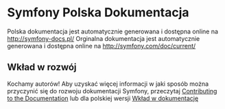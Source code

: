 Symfony Polska Dokumentacja
=====================

Polska dokumentacja jest automatycznie generowana i dostępna online na http://symfony-docs.pl/
Orginalna dokumentacja jest automatycznie generowana i dostępna online na http://symfony.com/doc/current/

Wkład w rozwój
-----------

Kochamy autorów! Aby uzyskać więcej informacji w jaki sposób można przyczynić się do rozwoju
dokumentacji Symfony, przeczytaj [Contributing to the Documentation](http://symfony.com/doc/current/contributing/documentation/overview.html) lub dla polskiej wersji [Wkład w dokumentację](http://symfony-docs.pl/contributing/documentation/overview.html)
